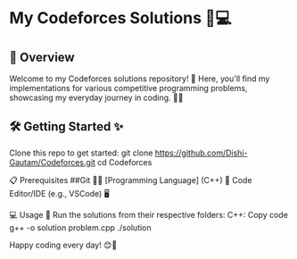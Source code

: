 # My Codeforces Solutions 🚀💻

## 🌟 Overview
Welcome to my Codeforces solutions repository! 🎉 
Here, you'll find my implementations for various competitive programming problems, showcasing my everyday journey in coding. 🧠💡

## 🛠️ Getting Started ✨
Clone this repo to get started:
git clone https://github.com/Dishi-Gautam/Codeforces.git
cd Codeforces

📋 Prerequisites
##Git 🦸‍♂️
[Programming Language] (C++) 📜
Code Editor/IDE (e.g., VSCode) 🖥️

💻 Usage 🔧
Run the solutions from their respective folders:
C++:
Copy code
g++ -o solution problem.cpp
./solution

Happy coding every day! 😊🌈
